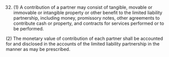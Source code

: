 32. (1) A contribution of a partner may consist of tangible, movable or immovable or intangible property or other benefit to the limited liability partnership, including money, promissory notes, other agreements to contribute cash or property, and contracts for services performed or to be performed.

(2) The monetary value of contribution of each partner shall be accounted for and disclosed in the accounts of the limited liability partnership in the manner as may be prescribed.
